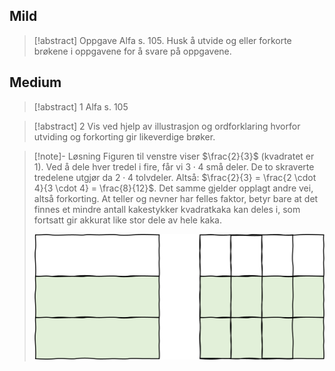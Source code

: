 
## Mild

> [!abstract] Oppgave
> Alfa s. 105. Husk å utvide og eller forkorte brøkene i oppgavene for å svare på oppgavene. 

## Medium

> [!abstract] 1
>  Alfa s. 105


> [!abstract] 2
>  Vis ved hjelp av illustrasjon og ordforklaring hvorfor utviding og
   forkorting gir likeverdige brøker.

> [!note]- Løsning 
> Figuren til venstre viser $\frac{2}{3}$ (kvadratet er $1$). Ved å dele
> hver tredel i fire, får vi $3 \cdot 4$ små deler. De to skraverte
> tredelene utgjør da $2 \cdot 4$ tolvdeler. Altså:
> $\frac{2}{3} = \frac{2 \cdot 4}{3 \cdot 4} = \frac{8}{12}$. Det samme
> gjelder opplagt andre vei, altså forkorting. At teller og nevner har
> felles faktor, betyr bare at det finnes et mindre antall kakestykker
> kvadratkaka kan deles i, som fortsatt gir akkurat like stor dele av hele
> kaka.
> 
> ![](https://raw.githubusercontent.com/Andremartiny/MA-173/main/img/tall/image4.png)


